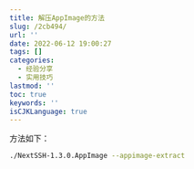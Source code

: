 ```yaml
---
title: 解压AppImage的方法
slug: /2cb494/
url: ''
date: 2022-06-12 19:00:27
tags: []
categories:
  - 经验分享
  - 实用技巧
lastmod: ''
toc: true
keywords: ''
isCJKLanguage: true
---
```

方法如下：

```bash
./NextSSH-1.3.0.AppImage --appimage-extract
```